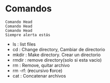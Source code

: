 # Comandos 

```
Comando Head
Comando Head
Comando Head
Siempre alerta estás 
```

- ls : list files
- cd : Change directory, Cambiar de directorio 
- mkdir : Make directory. Crear un directorio
- rmdir : remove directory(solo si esta vacio)
- rm : Remove, quitar archivo
- rm -rf: (**r**ecursivo **f**orce)
- cat : Concatenar archivos
